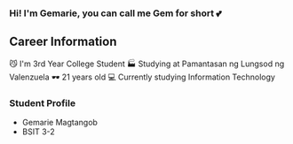 ### Hi! I'm Gemarie, you can call me Gem for short 💕 


## Career Information
😼 I'm 3rd Year College Student 
🏭 Studying at Pamantasan ng Lungsod ng Valenzuela
🕶  21 years old
💻 Currently studying Information Technology

### Student Profile

- Gemarie Magtangob
- BSIT 3-2